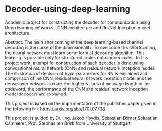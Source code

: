 # Decoder-using-deep-learning
Academic project for constructing the decoder for communication using Deep learning networks - CNN architecture and ResNet Inception model architecture.

Abstract:
The main shortcoming of the deep learning-based channel decoding is the curse of the dimensionality.
To overcome this shortcoming, the neural network must learn some form of
decoding algorithm. This learning is possible only for structured codes not random codes.
In this project work, attempt for construction of such decoder is done using convolutional
neural network (CNN) and residual network inception model. The illustration of decision of
hyperparameters for NN is explained and comparison of the CNN, residual neural network
inception model and the dense layer network is done. For higher values of message length in
the codeword, the performance of the CNN and residual network inception model decoders
are explained.

This project is based on the implementation of the published paper given in the following link https://arxiv.org/abs/1701.07738.

This project is guided by Dr.-Ing. Jakob Hoydis, Sebastian Dörner,Sebastian Cammerer, Prof. Stephan ten Brink from University of Stuttgart.
